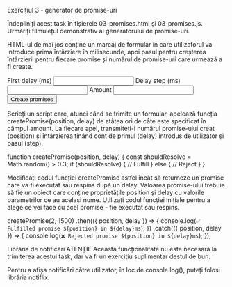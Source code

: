 Exercițiul 3 - generator de promise-uri

Îndepliniți acest task în fișierele 03-promises.html și 03-promises.js. Urmăriți filmulețul demonstrativ al generatorului de promise-uri.

HTML-ul de mai jos conține un marcaj de formular în care utilizatorul va introduce prima întârziere în milisecunde, apoi pasul pentru creșterea întârzierii pentru fiecare promise și numărul de promise-uri care urmează a fi create.

<form class="form">
  <label>
    First delay (ms)
    <input type="number" name="delay" required />
  </label>
  <label>
    Delay step (ms)
    <input type="number" name="step" required />
  </label>
  <label>
    Amount
    <input type="number" name="amount" required />
  </label>
  <button type="submit">Create promises</button>
</form>

Scrieți un script care, atunci când se trimite un formular, apelează funcția createPromise(position, delay) de atâtea ori de câte este specificat în câmpul amount. La fiecare apel, transmiteți-i numărul promise-ului creat (position) și întârzierea ținând cont de primul (delay) introdus de utilizator și pasul (step).

function createPromise(position, delay) {
  const shouldResolve = Math.random() > 0.3;
  if (shouldResolve) {
    // Fulfill
  } else {
    // Reject
  }
}

Modificați codul funcției createPromise astfel încât să returneze un promise care va fi executat sau respins după un delay. Valoarea promise-ului trebuie să fie un obiect care conține proprietățile position și delay cu valorile parametrilor ce au același nume. Utilizați codul funcției inițiale pentru a alege ce vei face cu acel promise - fie executat sau respins.

createPromise(2, 1500)
  .then(({ position, delay }) => {
    console.log(`✅ Fulfilled promise ${position} in ${delay}ms`);
  })
  .catch(({ position, delay }) => {
    console.log(`❌ Rejected promise ${position} in ${delay}ms`);
  });

Librăria de notificări
ATENȚIE
Această funcționalitate nu este necesară la trimiterea acestui task, dar va fi un exercițiu suplimentar destul de bun.

Pentru a afișa notificări către utilizator, în loc de console.log(), puteți folosi librăria notiflix.
